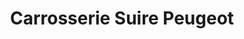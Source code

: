 ---
title: "Carrosserie Suire Peugeot"
url: /le-haillan/carrosserie-suire-peugeot/
shop: réparation de voitures
---